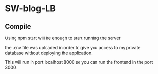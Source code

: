 # SW-blog-LB

## Compile

Using npm start will be enough to start running the server 

the .env file was uploaded in order to give you access to my private database without deploying the application.

This will run in port localhost:8000 so you can run the frontend in the port 3000.
